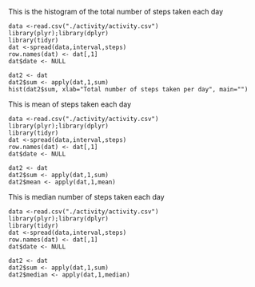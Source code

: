 This is the histogram of the total number of steps taken each day
```{r, echo=FALSE}
data <-read.csv("./activity/activity.csv")
library(plyr);library(dplyr)
library(tidyr)
dat <-spread(data,interval,steps)
row.names(dat) <- dat[,1]
dat$date <- NULL

dat2 <- dat
dat2$sum <- apply(dat,1,sum)
hist(dat2$sum, xlab="Total number of steps taken per day", main="")
```

This is mean of steps taken each day
```{r, echo=FALSE}
data <-read.csv("./activity/activity.csv")
library(plyr);library(dplyr)
library(tidyr)
dat <-spread(data,interval,steps)
row.names(dat) <- dat[,1]
dat$date <- NULL

dat2 <- dat
dat2$sum <- apply(dat,1,sum)
dat2$mean <- apply(dat,1,mean)
```

This is median number of steps taken each day
```{r, echo=FALSE}
data <-read.csv("./activity/activity.csv")
library(plyr);library(dplyr)
library(tidyr)
dat <-spread(data,interval,steps)
row.names(dat) <- dat[,1]
dat$date <- NULL

dat2 <- dat
dat2$sum <- apply(dat,1,sum)
dat2$median <- apply(dat,1,median)
```